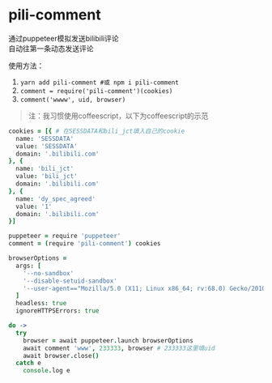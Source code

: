 # pili-comment  

通过puppeteer模拟发送bilibili评论  
自动往第一条动态发送评论  

使用方法：  
1. `yarn add pili-comment #或 npm i pili-comment`  
2. `comment = require('pili-comment')(cookies)`  
3. `comment('wwww', uid, browser)`  

> 注：我习惯使用coffeescript，以下为coffeescript的示范  

```coffeescript
cookies = [{ # 在SESSDATA和bili_jct填入自己的cookie
  name: 'SESSDATA'
  value: 'SESSDATA'
  domain: '.bilibili.com'
}, {
  name: 'bili_jct'
  value: 'bili_jct'
  domain: '.bilibili.com'
}, {
  name: 'dy_spec_agreed'
  value: '1'
  domain: '.bilibili.com'
}]

puppeteer = require 'puppeteer'
comment = (require 'pili-comment') cookies

browserOptions =
  args: [
    '--no-sandbox'
    '--disable-setuid-sandbox'
    '--user-agent=="Mozilla/5.0 (X11; Linux x86_64; rv:68.0) Gecko/20100101 Firefox/68.0"'
  ]
  headless: true
  ignoreHTTPSErrors: true

do ->
  try
    browser = await puppeteer.launch browserOptions
    await comment 'www', 233333, browser # 233333这里填uid
    await browser.close()
  catch e
    console.log e
```